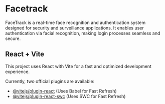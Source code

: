 # Facetrack

FaceTrack is a real-time face recognition and authentication system designed for security and surveillance applications.
It enables user authentication via facial recognition, making login processes seamless and secure.

## React + Vite

This project uses React with Vite for a fast and optimized development experience.

Currently, two official plugins are available:

- [@vitejs/plugin-react](https://github.com/vitejs/vite-plugin-react/blob/main/packages/plugin-react/README.md) (Uses Babel for Fast Refresh)
- [@vitejs/plugin-react-swc](https://github.com/vitejs/vite-plugin-react-swc) (Uses SWC for Fast Refresh)
